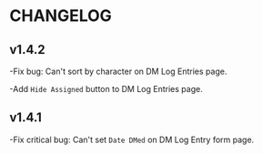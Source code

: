 CHANGELOG
======

v1.4.2
---------------

-Fix bug: Can't sort by character on DM Log Entries page.

-Add `Hide Assigned` button to DM Log Entries page.

v1.4.1
---------------

-Fix critical bug: Can't set `Date DMed` on DM Log Entry form page.